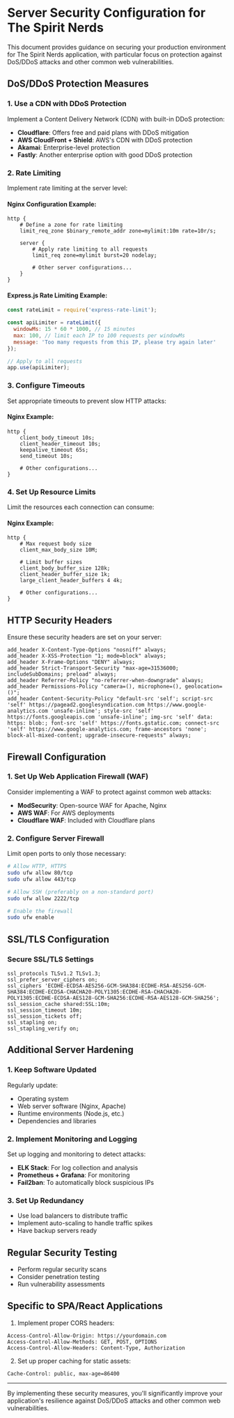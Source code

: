 # Server Security Configuration for The Spirit Nerds

This document provides guidance on securing your production environment for The Spirit Nerds application, with particular focus on protection against DoS/DDoS attacks and other common web vulnerabilities.

## DoS/DDoS Protection Measures

### 1. Use a CDN with DDoS Protection

Implement a Content Delivery Network (CDN) with built-in DDoS protection:

- **Cloudflare**: Offers free and paid plans with DDoS mitigation
- **AWS CloudFront + Shield**: AWS's CDN with DDoS protection
- **Akamai**: Enterprise-level protection
- **Fastly**: Another enterprise option with good DDoS protection

### 2. Rate Limiting

Implement rate limiting at the server level:

#### Nginx Configuration Example:

```nginx
http {
    # Define a zone for rate limiting
    limit_req_zone $binary_remote_addr zone=mylimit:10m rate=10r/s;
    
    server {
        # Apply rate limiting to all requests
        limit_req zone=mylimit burst=20 nodelay;
        
        # Other server configurations...
    }
}
```

#### Express.js Rate Limiting Example:

```javascript
const rateLimit = require('express-rate-limit');

const apiLimiter = rateLimit({
  windowMs: 15 * 60 * 1000, // 15 minutes
  max: 100, // limit each IP to 100 requests per windowMs
  message: 'Too many requests from this IP, please try again later'
});

// Apply to all requests
app.use(apiLimiter);
```

### 3. Configure Timeouts

Set appropriate timeouts to prevent slow HTTP attacks:

#### Nginx Example:

```nginx
http {
    client_body_timeout 10s;
    client_header_timeout 10s;
    keepalive_timeout 65s;
    send_timeout 10s;
    
    # Other configurations...
}
```

### 4. Set Up Resource Limits

Limit the resources each connection can consume:

#### Nginx Example:

```nginx
http {
    # Max request body size
    client_max_body_size 10M;
    
    # Limit buffer sizes
    client_body_buffer_size 128k;
    client_header_buffer_size 1k;
    large_client_header_buffers 4 4k;
    
    # Other configurations...
}
```

## HTTP Security Headers

Ensure these security headers are set on your server:

```nginx
add_header X-Content-Type-Options "nosniff" always;
add_header X-XSS-Protection "1; mode=block" always;
add_header X-Frame-Options "DENY" always;
add_header Strict-Transport-Security "max-age=31536000; includeSubDomains; preload" always;
add_header Referrer-Policy "no-referrer-when-downgrade" always;
add_header Permissions-Policy "camera=(), microphone=(), geolocation=()";
add_header Content-Security-Policy "default-src 'self'; script-src 'self' https://pagead2.googlesyndication.com https://www.google-analytics.com 'unsafe-inline'; style-src 'self' https://fonts.googleapis.com 'unsafe-inline'; img-src 'self' data: https: blob:; font-src 'self' https://fonts.gstatic.com; connect-src 'self' https://www.google-analytics.com; frame-ancestors 'none'; block-all-mixed-content; upgrade-insecure-requests" always;
```

## Firewall Configuration

### 1. Set Up Web Application Firewall (WAF)

Consider implementing a WAF to protect against common web attacks:

- **ModSecurity**: Open-source WAF for Apache, Nginx
- **AWS WAF**: For AWS deployments
- **Cloudflare WAF**: Included with Cloudflare plans

### 2. Configure Server Firewall

Limit open ports to only those necessary:

```bash
# Allow HTTP, HTTPS
sudo ufw allow 80/tcp
sudo ufw allow 443/tcp

# Allow SSH (preferably on a non-standard port)
sudo ufw allow 2222/tcp

# Enable the firewall
sudo ufw enable
```

## SSL/TLS Configuration

### Secure SSL/TLS Settings

```nginx
ssl_protocols TLSv1.2 TLSv1.3;
ssl_prefer_server_ciphers on;
ssl_ciphers 'ECDHE-ECDSA-AES256-GCM-SHA384:ECDHE-RSA-AES256-GCM-SHA384:ECDHE-ECDSA-CHACHA20-POLY1305:ECDHE-RSA-CHACHA20-POLY1305:ECDHE-ECDSA-AES128-GCM-SHA256:ECDHE-RSA-AES128-GCM-SHA256';
ssl_session_cache shared:SSL:10m;
ssl_session_timeout 10m;
ssl_session_tickets off;
ssl_stapling on;
ssl_stapling_verify on;
```

## Additional Server Hardening

### 1. Keep Software Updated

Regularly update:
- Operating system
- Web server software (Nginx, Apache)
- Runtime environments (Node.js, etc.)
- Dependencies and libraries

### 2. Implement Monitoring and Logging

Set up logging and monitoring to detect attacks:

- **ELK Stack**: For log collection and analysis
- **Prometheus + Grafana**: For monitoring
- **Fail2ban**: To automatically block suspicious IPs

### 3. Set Up Redundancy

- Use load balancers to distribute traffic
- Implement auto-scaling to handle traffic spikes
- Have backup servers ready

## Regular Security Testing

- Perform regular security scans
- Consider penetration testing
- Run vulnerability assessments

## Specific to SPA/React Applications

1. Implement proper CORS headers:
```
Access-Control-Allow-Origin: https://yourdomain.com
Access-Control-Allow-Methods: GET, POST, OPTIONS
Access-Control-Allow-Headers: Content-Type, Authorization
```

2. Set up proper caching for static assets:
```
Cache-Control: public, max-age=86400
```

---

By implementing these security measures, you'll significantly improve your application's resilience against DoS/DDoS attacks and other common web vulnerabilities. 